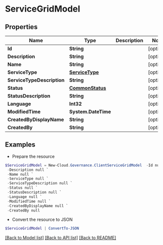 # ServiceGridModel
## Properties

Name | Type | Description | Notes
------------ | ------------- | ------------- | -------------
**Id** | **String** |  | [optional] 
**Description** | **String** |  | [optional] 
**Name** | **String** |  | [optional] 
**ServiceType** | [**ServiceType**](ServiceType.md) |  | [optional] 
**ServiceTypeDescription** | **String** |  | [optional] 
**Status** | [**CommonStatus**](CommonStatus.md) |  | [optional] 
**StatusDescription** | **String** |  | [optional] 
**Language** | **Int32** |  | [optional] 
**ModifiedTime** | **System.DateTime** |  | [optional] 
**CreatedByDisplayName** | **String** |  | [optional] 
**CreatedBy** | **String** |  | [optional] 

## Examples

- Prepare the resource
```powershell
$ServiceGridModel = New-Cloud.Governance.ClientServiceGridModel  -Id null `
 -Description null `
 -Name null `
 -ServiceType null `
 -ServiceTypeDescription null `
 -Status null `
 -StatusDescription null `
 -Language null `
 -ModifiedTime null `
 -CreatedByDisplayName null `
 -CreatedBy null
```

- Convert the resource to JSON
```powershell
$ServiceGridModel | ConvertTo-JSON
```

[[Back to Model list]](../README.md#documentation-for-models) [[Back to API list]](../README.md#documentation-for-api-endpoints) [[Back to README]](../README.md)


